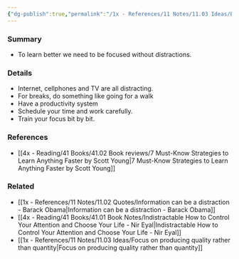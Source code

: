 ```yaml
---
{"dg-publish":true,"permalink":"/1x - References/11 Notes/11.03 Ideas/Eliminate distractions to learn something new/","title":"Eliminate distractions to learn something new","created":"2023-03-13T15:09:32.000+03:00","updated":"2024-02-14T20:18:32.972+03:00"}
---
```



### Summary
- To learn better we need to be focused without distractions.

### Details
- Internet, cellphones and TV are all distracting.
- For breaks, do something like going for a walk
- Have a productivity system
- Schedule your time and work carefully.
- Train your focus bit by bit.

### References
- [[4x - Reading/41 Books/41.02 Book reviews/7 Must-Know Strategies to Learn Anything Faster by Scott Young\|7 Must-Know Strategies to Learn Anything Faster by Scott Young]]

### Related
- [[1x - References/11 Notes/11.02 Quotes/Information can be a distraction - Barack Obama\|Information can be a distraction - Barack Obama]]
- [[4x - Reading/41 Books/41.01 Book Notes/Indistractable How to Control Your Attention and Choose Your Life - Nir Eyal\|Indistractable How to Control Your Attention and Choose Your Life - Nir Eyal]]
- [[1x - References/11 Notes/11.03 Ideas/Focus on producing quality rather than quantity\|Focus on producing quality rather than quantity]]
